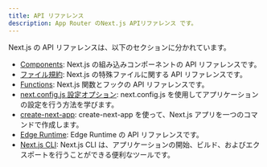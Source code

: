 ```yaml
---
title: API リファレンス
description: App Router のNext.js APIリファレンス です。
---
```


Next.js の API リファレンスは、以下のセクションに分かれています。

- [Components](/docs/app-router/api-reference/components): Next.js の組み込みコンポーネントの API リファレンスです。
- [ファイル規約](/docs/app-router/api-reference/file-conventions): Next.js の特殊ファイルに関する API リファレンスです。
- [Functions](/docs/app-router/api-reference/functions): Next.js 関数とフックの API リファレンスです。
- [next.config.js 設定オプション](/docs/app-router/api-reference/next-config-js): next.config.js を使用してアプリケーションの設定を行う方法を学びます。
- [create-next-app](/docs/app-router/api-reference/create-next-app): create-next-app を使って、Next.js アプリを一つのコマンドで作成します。
- [Edge Runtime](/docs/app-router/api-reference/edge): Edge Runtime の API リファレンスです。
- [Next.js CLI](/docs/app-router/api-reference/next-cli): Next.js CLI は、アプリケーションの開始、ビルド、およびエクスポートを行うことができる便利なツールです。
